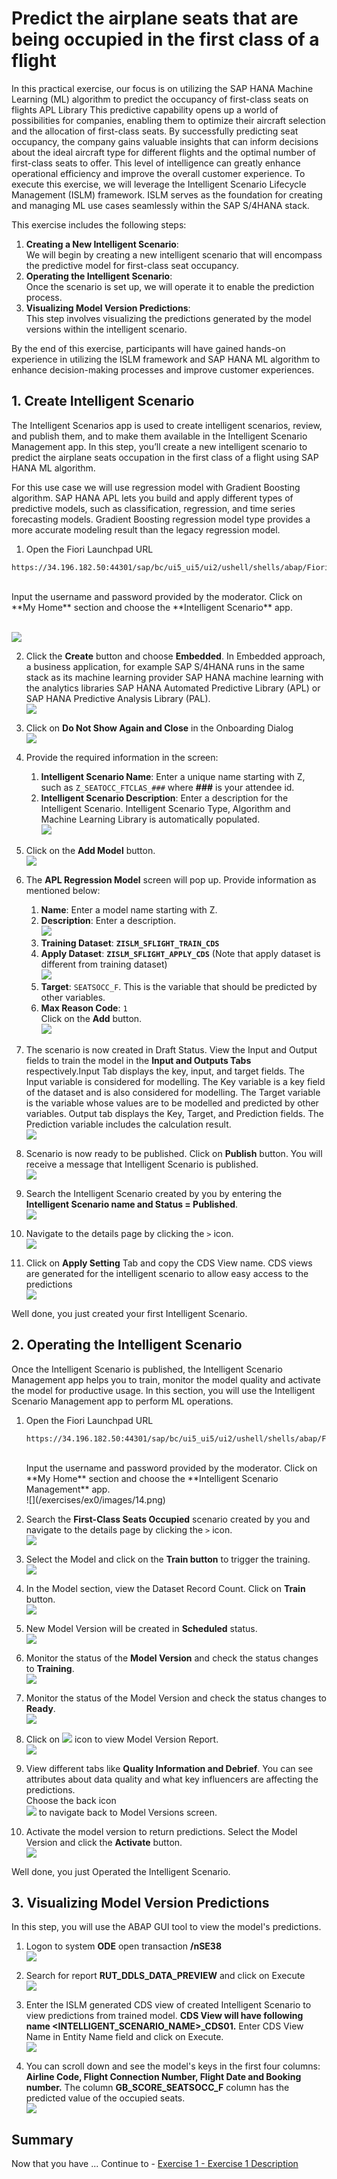 # Predict the airplane seats that are being occupied in the first class of a flight

In this practical exercise, our focus is on utilizing the SAP HANA Machine Learning (ML) algorithm to predict the occupancy of first-class seats on flights APL Library This predictive capability opens up a world of possibilities for companies, enabling them to optimize their aircraft selection and the allocation of first-class seats.
By successfully predicting seat occupancy, the company gains valuable insights that can inform decisions about the ideal aircraft type for different flights and the optimal number of first-class seats to offer. This level of intelligence can greatly enhance operational efficiency and improve the overall customer experience.
To execute this exercise, we will leverage the Intelligent Scenario Lifecycle Management (ISLM) framework. ISLM serves as the foundation for creating and managing ML use cases seamlessly within the SAP S/4HANA stack.

This exercise includes the following steps:

1.	**Creating a New Intelligent Scenario**: <br/> We will begin by creating a new intelligent scenario that will encompass the predictive model for first-class seat occupancy.
2.	**Operating the Intelligent Scenario**:<br/> Once the scenario is set up, we will operate it to enable the prediction process.
3.	**Visualizing Model Version Predictions**: <br/> This step involves visualizing the predictions generated by the model versions within the intelligent scenario.

By the end of this exercise, participants will have gained hands-on experience in utilizing the ISLM framework and SAP HANA ML algorithm to enhance decision-making processes and improve customer experiences.


## 1. Create Intelligent Scenario
The Intelligent Scenarios app is used to create intelligent scenarios, review, and publish them, and to make them available in the Intelligent Scenario Management app.
In this step, you’ll create a new intelligent scenario to predict the airplane seats occupation in the first class of a flight using SAP HANA ML algorithm.

For this use case we will use regression model with Gradient Boosting algorithm.
SAP HANA APL lets you build and apply different types of predictive models, such as classification, regression, and time series forecasting models. 
Gradient Boosting regression model type provides a more accurate modeling result than the legacy regression model.  


1.	Open the Fiori Launchpad URL
   ```
   https://34.196.182.50:44301/sap/bc/ui5_ui5/ui2/ushell/shells/abap/FioriLaunchpad.html
   ```
   <br/>
   Input the username and password provided by the moderator.
   Click on **My Home** section and choose the **Intelligent Scenario** app.

<br>![](/exercises/ex0/images/1.png)

2. Click the **Create** button and choose **Embedded**.
   In Embedded approach, a business application, for example SAP S/4HANA runs in the same stack as its machine learning provider SAP HANA machine learning with the analytics libraries SAP HANA Automated Predictive Library (APL) or SAP HANA Predictive Analysis Library (PAL).
<br>![](/exercises/ex0/images/2.png)

3. Click on **Do Not Show Again and Close** in the Onboarding Dialog <br>![](/exercises/ex0/images/3.png)
4. Provide the required information in the screen:
	1. **Intelligent Scenario Name**: Enter a unique name starting with Z, such as `Z_SEATOCC_FTCLAS_###` where **###** is your attendee id.
	2. **Intelligent Scenario Description**: Enter a description for the Intelligent Scenario. Intelligent Scenario Type, Algorithm and Machine Learning Library is automatically populated. 
	<br>![](/exercises/ex0/images/4.png)

5. Click on the **Add Model** button.
	<br>![](/exercises/ex0/images/5.png)

 6. The **APL Regression Model** screen will pop up. Provide information as mentioned below:
	1. **Name**: Enter a model name starting with Z.
	2. **Description**: Enter a description.
    <br>![](/exercises/ex0/images/6.png)
	4. **Training Dataset**: **`ZISLM_SFLIGHT_TRAIN_CDS`**
	5. **Apply Dataset**: **`ZISLM_SFLIGHT_APPLY_CDS`**  (Note that apply dataset is different from training dataset)
      <br>![](/exercises/ex0/images/7.png)
	6. **Target**: `SEATSOCC_F`. This is the variable that should be predicted by other variables.
	7. **Max Reason Code**: `1` <br>
    Click on the **Add** button.<br>![](/exercises/ex0/images/8.png)
7. The scenario is now created in Draft Status. View the Input and Output fields to train the model in the **Input and Outputs Tabs** respectively.Input Tab displays the key, input, and target fields. 
The Input variable is considered for modelling. The Key variable is a key field of the dataset and is also considered for modelling. The Target variable is the variable whose values are to be modelled and predicted by other variables. 
Output tab displays the Key, Target, and Prediction fields. 
The Prediction variable includes the calculation result.
<br>![](/exercises/ex0/images/9.png)

8. Scenario is now ready to be published. Click on **Publish** button. You will receive a message that Intelligent Scenario is published.<br>![](/exercises/ex0/images/10.png)
9. Search the Intelligent Scenario created by you by entering the **Intelligent Scenario name and Status = Published**.
    <br>![](/exercises/ex0/images/11.png)
10. Navigate to the details page by clicking the `>` icon.  <br>![](/exercises/ex0/images/12.png)
11. Click on **Apply Setting** Tab and copy the CDS View name.
CDS views are generated for the intelligent scenario to allow easy access to the predictions
<br>![](/exercises/ex0/images/13.png)

Well done, you just created your first Intelligent Scenario.


## 2. Operating the Intelligent Scenario
Once the Intelligent Scenario is published, the Intelligent Scenario Management app helps you to train, monitor the model quality and activate the model for productive usage.
In this section, you will use the Intelligent Scenario Management app to perform ML operations. 

1. Open the Fiori Launchpad URL
   ```
   https://34.196.182.50:44301/sap/bc/ui5_ui5/ui2/ushell/shells/abap/FioriLaunchpad.html
   ```
   <br/>
   Input the username and password provided by the moderator.
   Click on **My Home** section and choose the **Intelligent Scenario Management** app.
   <br>![](/exercises/ex0/images/14.png)

2. Search the **First-Class Seats Occupied** scenario created by you and navigate to the details page by clicking the `>` icon.
   <br>![](/exercises/ex0/images/15.png)

3. Select the Model and click on the **Train button** to trigger the training.
   <br>![](/exercises/ex0/images/16.png)
4. In the Model section, view the Dataset Record Count. Click on **Train** button.
   <br>![](/exercises/ex0/images/17.png)
5. New Model Version will be created in **Scheduled** status.
   <br>![](/exercises/ex0/images/18.png)
6. Monitor the status of the **Model Version** and check the status changes to **Training**.
   <br>![](/exercises/ex0/images/19.png)
7. Monitor the status of the Model Version and check the status changes to **Ready**.
   <br>![](/exercises/ex0/images/20.png)
8. Click on ![](/exercises/ex0/images/Back.png) icon to view Model Version Report.
   <br>![](/exercises/ex0/images/21.png)
9. View different tabs like **Quality Information and Debrief**. You can see attributes about data quality and what key influencers 
   are affecting the predictions.<br>
   Choose the back icon <br>![](/exercises/ex0/images/22.png) to navigate back to Model Versions screen.
10. Activate the model version to return predictions. Select the Model Version and click the **Activate** button.
    <br>![](/exercises/ex0/images/23.png)

   
Well done, you just Operated the Intelligent Scenario.

## 3. Visualizing Model Version Predictions

In this step, you will use the ABAP GUI tool to view the model's predictions.

1. Logon to system **ODE** open transaction **/nSE38**
   <br>![](/exercises/ex0/images/13.png)

2. Search for report **RUT_DDLS_DATA_PREVIEW** and click on Execute 
   <br>![](/exercises/ex0/images/13.png)

3. Enter the ISLM generated CDS view of created Intelligent Scenario to view predictions from trained model. 
   **CDS View will have following name <INTELLIGENT_SCENARIO_NAME>_CDS01.** 
   Enter CDS View Name in Entity Name field and click on Execute.
   <br>![](/exercises/ex0/images/13.png)

4. You can scroll down and see the model's keys in the first four columns: **Airline Code, Flight Connection Number, Flight Date and Booking number.** 
The column **GB_SCORE_SEATSOCC_F** column has the predicted value of the occupied seats. 
<br>![](/exercises/ex0/images/13.png)
 
## Summary

Now that you have ... 
Continue to - [Exercise 1 - Exercise 1 Description](../ex0/README.md)
